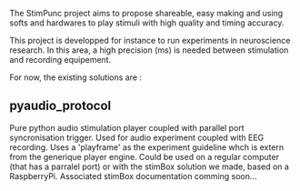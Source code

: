 
The StimPunc project aims to propose shareable, easy making and using softs and hardwares to play stimuli with high quality and timing accuracy.

This project is developped for instance to run experiments in neuroscience research. In this area, a high precision (ms) is needed between stimulation and recording equipement.


For now, the existing solutions are :

## pyaudio_protocol
Pure python audio stimulation player coupled with parallel port syncronisation trigger. Used for audio experiment coupled with EEG recording. Uses a 'playframe' as the experiment guideline whch is extern from the generique player engine.
Could be used on a regular computer (that has a parralel port) or with the stimBox solution we made, based on a RaspberryPi. Associated stimBox documentation comming soon... 
